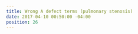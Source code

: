 ```yaml
---
title: Wrong A defect terms (pulmonary stenosis)
date: 2017-04-10 00:50:00 -04:00
position: 26
---
```


